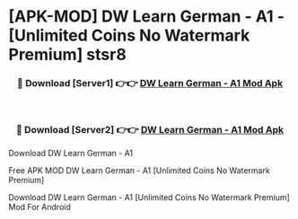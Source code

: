 # [APK-MOD] DW Learn German - A1 - [Unlimited Coins No Watermark Premium] stsr8



<div align="center">
<h3>🔴 Download [Server1] 👉👉 <a href="https://momento.my/?title=DW_Learn_German_-_A1">DW Learn German - A1 Mod Apk</a></h3><br>

<h3>🔴 Download [Server2] 👉👉 <a href="https://momento.my/?title=DW_Learn_German_-_A1">DW Learn German - A1 Mod Apk</a></h3>
</div>



Download DW Learn German - A1 

Free APK MOD DW Learn German - A1 [Unlimited Coins No Watermark Premium]

Download DW Learn German - A1 [Unlimited Coins No Watermark Premium] Mod For Android
